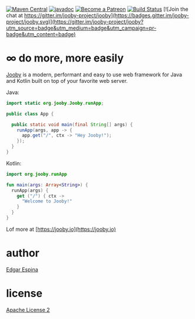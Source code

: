 [![Maven Central](https://maven-badges.herokuapp.com/maven-central/io.jooby/jooby/badge.svg)](https://maven-badges.herokuapp.com/maven-central/io.jooby/jooby)
[![javadoc](https://javadoc.io/badge/io.jooby/jooby.svg)](https://javadoc.io/doc/io.jooby/jooby/2.0.0.M1)
[![Become a Patreon](https://img.shields.io/badge/patreon-donate-orange.svg)](https://patreon.com/edgarespina)
[![Build Status](https://travis-ci.org/jooby-project/jooby.svg?branch=master)](https://travis-ci.org/jooby-project/jooby)
[![Join the chat at https://gitter.im/jooby-project/jooby](https://badges.gitter.im/jooby-project/jooby.svg)](https://gitter.im/jooby-project/jooby?utm_source=badge&utm_medium=badge&utm_campaign=pr-badge&utm_content=badge)

# &infin; do more, more easily

[Jooby](https://jooby.io) is a modern, performant and easy to use web framework for Java and Kotlin built on top of your
favorite web server.

Java:

```java
import static org.jooby.Jooby.runApp;

public class App {

  public static void main(final String[] args) {
    runApp(args, app -> {
      app.get("/", ctx -> "Hey Jooby!");
    });
  }
}

```

Kotlin:

```kotlin
import org.jooby.runApp

fun main(args: Array<String>) {
  runApp(args) {
    get ("/") { ctx ->
      "Welcome to Jooby!"
    }
  }
}

```

Lof more at [https://jooby.io](https://jooby.io)

author
=====

 [Edgar Espina](https://twitter.com/edgarespina)

license
=====

[Apache License 2](http://www.apache.org/licenses/LICENSE-2.0.html)
